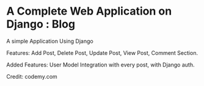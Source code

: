 #  A Complete Web Application on Django : Blog

A simple Application Using Django

Features: Add Post, Delete Post, Update Post, View Post, Comment Section.

Added Features: User Model Integration with every post, with Django auth. 

Credit: codemy.com
